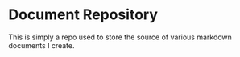 # Document Repository
This is simply a repo used to store the source of various markdown documents I create.
